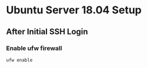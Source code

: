 # Ubuntu Server 18.04 Setup
## After Initial SSH Login
### Enable ufw firewall
```bash
ufw enable
```